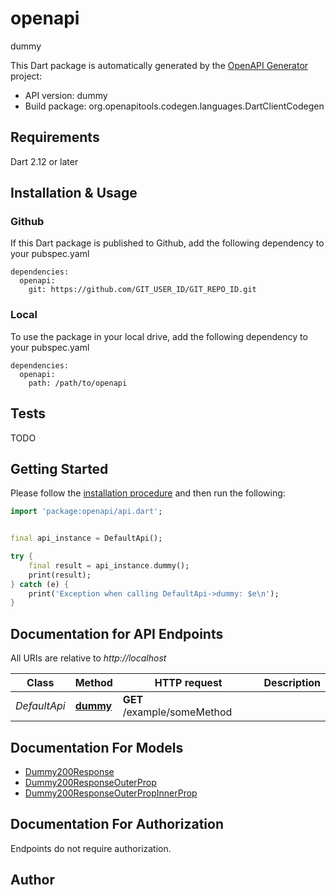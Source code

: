 # openapi
dummy

This Dart package is automatically generated by the [OpenAPI Generator](https://openapi-generator.tech) project:

- API version: dummy
- Build package: org.openapitools.codegen.languages.DartClientCodegen

## Requirements

Dart 2.12 or later

## Installation & Usage

### Github
If this Dart package is published to Github, add the following dependency to your pubspec.yaml
```
dependencies:
  openapi:
    git: https://github.com/GIT_USER_ID/GIT_REPO_ID.git
```

### Local
To use the package in your local drive, add the following dependency to your pubspec.yaml
```
dependencies:
  openapi:
    path: /path/to/openapi
```

## Tests

TODO

## Getting Started

Please follow the [installation procedure](#installation--usage) and then run the following:

```dart
import 'package:openapi/api.dart';


final api_instance = DefaultApi();

try {
    final result = api_instance.dummy();
    print(result);
} catch (e) {
    print('Exception when calling DefaultApi->dummy: $e\n');
}

```

## Documentation for API Endpoints

All URIs are relative to *http://localhost*

Class | Method | HTTP request | Description
------------ | ------------- | ------------- | -------------
*DefaultApi* | [**dummy**](doc//DefaultApi.md#dummy) | **GET** /example/someMethod | 


## Documentation For Models

 - [Dummy200Response](doc//Dummy200Response.md)
 - [Dummy200ResponseOuterProp](doc//Dummy200ResponseOuterProp.md)
 - [Dummy200ResponseOuterPropInnerProp](doc//Dummy200ResponseOuterPropInnerProp.md)


## Documentation For Authorization

Endpoints do not require authorization.


## Author



